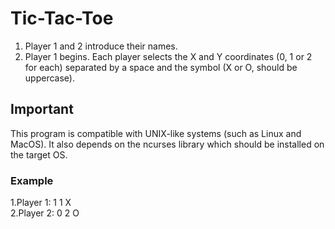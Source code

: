 # Tic-Tac-Toe

1. Player 1 and 2 introduce their names.
2. Player 1 begins. Each player selects the X and Y coordinates (0, 1 or 2 for each) separated by a space and the symbol (X or O, should be uppercase).

## Important
This program is compatible with UNIX-like systems (such as Linux and MacOS). It also depends on the ncurses library which should be installed on the target OS.

### Example

1.Player 1: 1 1 X
<br/>
2.Player 2: 0 2 O


